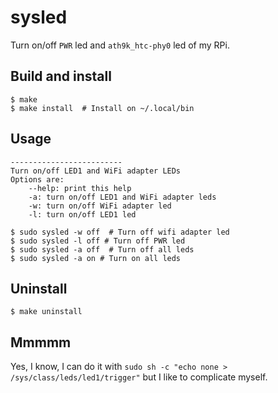 # sysled
Turn on/off `PWR` led and `ath9k_htc-phy0` led of my RPi.

## Build and install
```
$ make
$ make install  # Install on ~/.local/bin
```

## Usage
```
-------------------------
Turn on/off LED1 and WiFi adapter LEDs
Options are:
    --help: print this help
    -a: turn on/off LED1 and WiFi adapter leds
    -w: turn on/off WiFi adapter led
    -l: turn on/off LED1 led

$ sudo sysled -w off  # Turn off wifi adapter led
$ sudo sysled -l off # Turn off PWR led
$ sudo sysled -a off  # Turn off all leds
$ sudo sysled -a on # Turn on all leds
```

## Uninstall
```
$ make uninstall
```

## Mmmmm
Yes, I know, I can do it with `sudo sh -c "echo none > /sys/class/leds/led1/trigger"` but I like to complicate myself.
